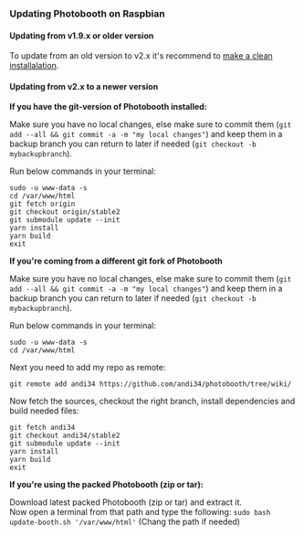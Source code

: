 ### Updating Photobooth on Raspbian

#### Updating from v1.9.x or older version
To update from an old version to v2.x it's recommend to [make a clean installalation](home#installation).


#### Updating from v2.x to a newer version

**If you have the git-version of Photobooth installed:**

Make sure you have no local changes, else make sure to commit them (`git add --all && git commit -a -m "my local changes"`) and keep them in a backup branch you can return to later if needed (`git checkout -b mybackupbranch`).

Run below commands in your terminal:
```
sudo -u www-data -s
cd /var/www/html
git fetch origin
git checkout origin/stable2
git submodule update --init
yarn install
yarn build
exit
```

**If you're coming from a different git fork of Photobooth**

Make sure you have no local changes, else make sure to commit them (`git add --all && git commit -a -m "my local changes"`) and keep them in a backup branch you can return to later if needed (`git checkout -b mybackupbranch`).

Run below commands in your terminal:
```
sudo -u www-data -s
cd /var/www/html
```

Next you need to add my repo as remote:
```
git remote add andi34 https://github.com/andi34/photobooth/tree/wiki/
```

Now fetch the sources, checkout the right branch, install dependencies and build needed files:
```
git fetch andi34
git checkout andi34/stable2
git submodule update --init
yarn install
yarn build
exit
```


**If you're using the packed Photobooth (zip or tar):**

Download latest packed Photobooth (zip or tar) and extract it.  
Now open a terminal from that path and type the following:
`sudo bash update-booth.sh '/var/www/html'`
(Chang the path if needed)
